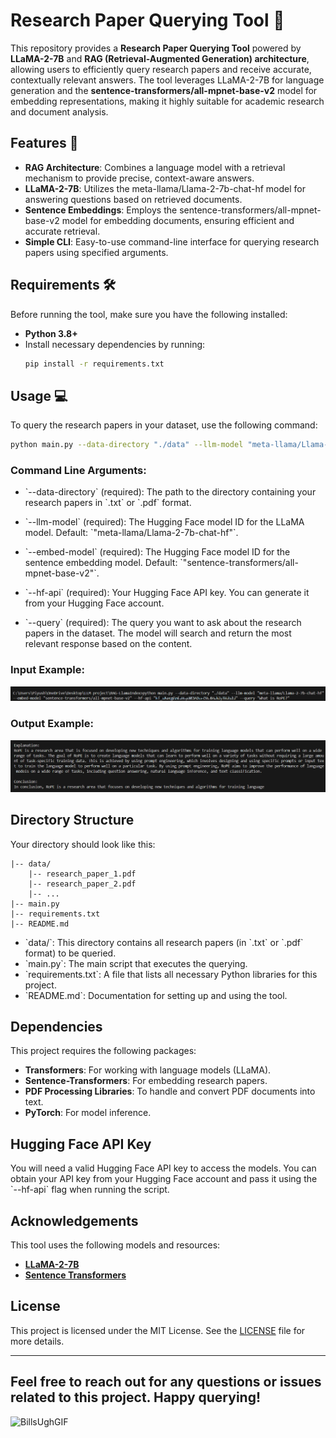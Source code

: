 
# Research Paper Querying Tool 🤖

This repository provides a **Research Paper Querying Tool** powered by **LLaMA-2-7B** and **RAG (Retrieval-Augmented Generation) architecture**, allowing users to efficiently query research papers and receive accurate, contextually relevant answers. The tool leverages LLaMA-2-7B for language generation and the **sentence-transformers/all-mpnet-base-v2** model for embedding representations, making it highly suitable for academic research and document analysis.

## Features 🌟

- **RAG Architecture**: Combines a language model with a retrieval mechanism to provide precise, context-aware answers.
- **LLaMA-2-7B**: Utilizes the meta-llama/Llama-2-7b-chat-hf model for answering questions based on retrieved documents.
- **Sentence Embeddings**: Employs the sentence-transformers/all-mpnet-base-v2 model for embedding documents, ensuring efficient and accurate retrieval.
- **Simple CLI**: Easy-to-use command-line interface for querying research papers using specified arguments.

## Requirements 🛠️

Before running the tool, make sure you have the following installed:

- **Python 3.8+**
- Install necessary dependencies by running:
  ```bash
  pip install -r requirements.txt
  ```

## Usage 💻

To query the research papers in your dataset, use the following command:

```bash
python main.py --data-directory "./data" --llm-model "meta-llama/Llama-2-7b-chat-hf" --embed-model "sentence-transformers/all-mpnet-base-v2" --hf-api "hugging_face api_key" --query "What are the number of parameters in LLaMA"
```

### Command Line Arguments:

- \`--data-directory\` (required): The path to the directory containing your research papers in \`.txt\` or \`.pdf\` format.
  
- \`--llm-model\` (required): The Hugging Face model ID for the LLaMA model. Default: \`"meta-llama/Llama-2-7b-chat-hf"\`.

- \`--embed-model\` (required): The Hugging Face model ID for the sentence embedding model. Default: \`"sentence-transformers/all-mpnet-base-v2"\`.

- \`--hf-api\` (required): Your Hugging Face API key. You can generate it from your Hugging Face account.

- \`--query\` (required): The query you want to ask about the research papers in the dataset. The model will search and return the most relevant response based on the content.


### Input Example:

![Input Example](Images/Q1.png)

### Output Example:

![Output Example](Images/RoPE.png)

## Directory Structure

Your directory should look like this:

```
|-- data/
    |-- research_paper_1.pdf
    |-- research_paper_2.pdf
    |-- ...
|-- main.py
|-- requirements.txt
|-- README.md
```

- \`data/\`: This directory contains all research papers (in \`.txt\` or \`.pdf\` format) to be queried.
- \`main.py\`: The main script that executes the querying.
- \`requirements.txt\`: A file that lists all necessary Python libraries for this project.
- \`README.md\`: Documentation for setting up and using the tool.

## Dependencies

This project requires the following packages:

- **Transformers**: For working with language models (LLaMA).
- **Sentence-Transformers**: For embedding research papers.
- **PDF Processing Libraries**: To handle and convert PDF documents into text.
- **PyTorch**: For model inference.


## Hugging Face API Key

You will need a valid Hugging Face API key to access the models. You can obtain your API key from your Hugging Face account and pass it using the \`--hf-api\` flag when running the script.

## Acknowledgements

This tool uses the following models and resources:

- **[LLaMA-2-7B](https://huggingface.co/meta-llama/Llama-2-7b-chat-hf)**
- **[Sentence Transformers](https://huggingface.co/sentence-transformers/all-mpnet-base-v2)**

## License

This project is licensed under the MIT License. See the [LICENSE](LICENSE) file for more details.

---

Feel free to reach out for any questions or issues related to this project. Happy querying!
---

![BillsUghGIF](https://github.com/user-attachments/assets/612b6bc3-68df-424a-97f8-796701110125)


